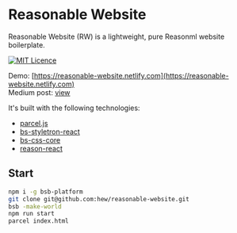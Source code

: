 # Reasonable Website

Reasonable Website (RW) is a lightweight, pure Reasonml website boilerplate. 

[![MIT Licence](https://badges.frapsoft.com/os/mit/mit.svg?v=103)](https://opensource.org/licenses/mit-license.php)

Demo: [https://reasonable-website.netlify.com](https://reasonable-website.netlify.com) <br />
Medium post: [view](https://medium.com/@tahini/building-a-reasonml-component-styling-api-part-1-837177655a5c)

It's built with the following technologies:

* [parcel.js](https://parceljs.org/)
* [bs-styletron-react](https://github.com/astrada/bs-styletron-react)
* [bs-css-core](https://github.com/astrada/bs-css-core)
* [reason-react](https://github.com/reasonml/reason-react)

## Start

```bash
npm i -g bsb-platform
git clone git@github.com:hew/reasonable-website.git
bsb -make-world
npm run start
parcel index.html
```
